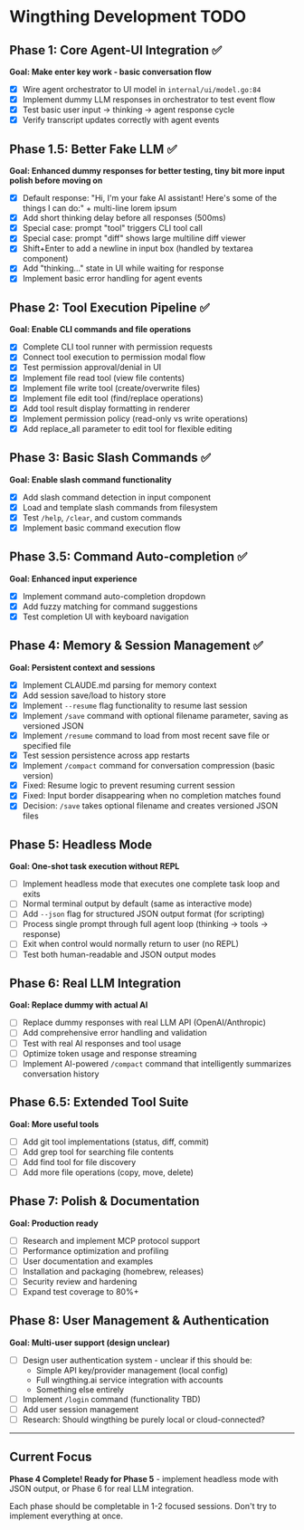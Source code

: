 # Wingthing Development TODO

## Phase 1: Core Agent-UI Integration ✅
**Goal: Make enter key work - basic conversation flow**

- [x] Wire agent orchestrator to UI model in `internal/ui/model.go:84`
- [x] Implement dummy LLM responses in orchestrator to test event flow
- [x] Test basic user input → thinking → agent response cycle
- [x] Verify transcript updates correctly with agent events

## Phase 1.5: Better Fake LLM ✅
**Goal: Enhanced dummy responses for better testing, tiny bit more input polish before moving on**

- [x] Default response: "Hi, I'm your fake AI assistant! Here's some of the things I can do:" + multi-line lorem ipsum
- [x] Add short thinking delay before all responses (500ms)
- [x] Special case: prompt "tool" triggers CLI tool call
- [x] Special case: prompt "diff" shows large multiline diff viewer
- [x] Shift+Enter to add a newline in input box (handled by textarea component)
- [x] Add "thinking..." state in UI while waiting for response
- [x] Implement basic error handling for agent events

## Phase 2: Tool Execution Pipeline ✅
**Goal: Enable CLI commands and file operations**

- [x] Complete CLI tool runner with permission requests  
- [x] Connect tool execution to permission modal flow
- [x] Test permission approval/denial in UI
- [x] Implement file read tool (view file contents)
- [x] Implement file write tool (create/overwrite files)
- [x] Implement file edit tool (find/replace operations)
- [x] Add tool result display formatting in renderer
- [x] Implement permission policy (read-only vs write operations)
- [x] Add replace_all parameter to edit tool for flexible editing

## Phase 3: Basic Slash Commands ✅
**Goal: Enable slash command functionality**

- [x] Add slash command detection in input component
- [x] Load and template slash commands from filesystem
- [x] Test `/help`, `/clear`, and custom commands
- [x] Implement basic command execution flow

## Phase 3.5: Command Auto-completion ✅
**Goal: Enhanced input experience**

- [x] Implement command auto-completion dropdown
- [x] Add fuzzy matching for command suggestions
- [x] Test completion UI with keyboard navigation

## Phase 4: Memory & Session Management ✅
**Goal: Persistent context and sessions**

- [x] Implement CLAUDE.md parsing for memory context
- [x] Add session save/load to history store
- [x] Implement `--resume` flag functionality to resume last session
- [x] Implement `/save` command with optional filename parameter, saving as versioned JSON
- [x] Implement `/resume` command to load from most recent save file or specified file
- [x] Test session persistence across app restarts
- [x] Implement `/compact` command for conversation compression (basic version)
- [x] Fixed: Resume logic to prevent resuming current session
- [x] Fixed: Input border disappearing when no completion matches found
- [x] Decision: `/save` takes optional filename and creates versioned JSON files

## Phase 5: Headless Mode
**Goal: One-shot task execution without REPL**

- [ ] Implement headless mode that executes one complete task loop and exits
- [ ] Normal terminal output by default (same as interactive mode)
- [ ] Add `--json` flag for structured JSON output format (for scripting)
- [ ] Process single prompt through full agent loop (thinking → tools → response)
- [ ] Exit when control would normally return to user (no REPL)
- [ ] Test both human-readable and JSON output modes

## Phase 6: Real LLM Integration  
**Goal: Replace dummy with actual AI**

- [ ] Replace dummy responses with real LLM API (OpenAI/Anthropic)
- [ ] Add comprehensive error handling and validation
- [ ] Test with real AI responses and tool usage
- [ ] Optimize token usage and response streaming
- [ ] Implement AI-powered `/compact` command that intelligently summarizes conversation history

## Phase 6.5: Extended Tool Suite
**Goal: More useful tools**

- [ ] Add git tool implementations (status, diff, commit)
- [ ] Add grep tool for searching file contents  
- [ ] Add find tool for file discovery
- [ ] Add more file operations (copy, move, delete)

## Phase 7: Polish & Documentation
**Goal: Production ready**

- [ ] Research and implement MCP protocol support
- [ ] Performance optimization and profiling
- [ ] User documentation and examples
- [ ] Installation and packaging (homebrew, releases)
- [ ] Security review and hardening
- [ ] Expand test coverage to 80%+

## Phase 8: User Management & Authentication
**Goal: Multi-user support (design unclear)**

- [ ] Design user authentication system - unclear if this should be:
  - Simple API key/provider management (local config)
  - Full wingthing.ai service integration with accounts
  - Something else entirely
- [ ] Implement `/login` command (functionality TBD)
- [ ] Add user session management
- [ ] Research: Should wingthing be purely local or cloud-connected?

---

## Current Focus
**Phase 4 Complete! Ready for Phase 5** - implement headless mode with JSON output, or Phase 6 for real LLM integration.

Each phase should be completable in 1-2 focused sessions. Don't try to implement everything at once.
